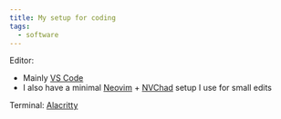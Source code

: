 ```yaml
---
title: My setup for coding
tags:
  - software
---
```


Editor:

- Mainly [VS Code](https://code.visualstudio.com/)
- I also have a minimal [Neovim](https://neovim.io/) + [NVChad](https://github.com/NvChad/NvChad) setup I use for small edits

Terminal: [Alacritty](https://github.com/alacritty/alacritty)

